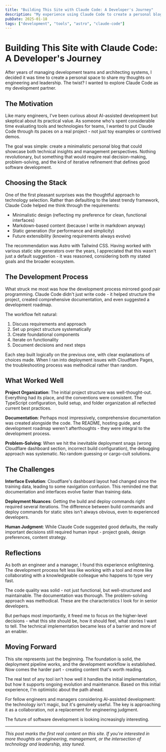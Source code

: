 ```yaml
---
title: "Building This Site with Claude Code: A Developer's Journey"
description: "My experience using Claude Code to create a personal blog from scratch - the good, the challenging, and the surprisingly effective."
pubDate: 2025-01-18
tags: ["development", "tools", "astro", "claude-code"]
---
```


# Building This Site with Claude Code: A Developer's Journey

After years of managing development teams and architecting systems, I decided it was time to create a personal space to share my thoughts on engineering and leadership. The twist? I wanted to explore Claude Code as my development partner.

## The Motivation

Like many engineers, I've been curious about AI-assisted development but skeptical about its practical value. As someone who's spent considerable time evaluating tools and technologies for teams, I wanted to put Claude Code through its paces on a real project - not just toy examples or contrived demos.

The goal was simple: create a minimalistic personal blog that could showcase both technical insights and management perspectives. Nothing revolutionary, but something that would require real decision-making, problem-solving, and the kind of iterative refinement that defines good software development.

## Choosing the Stack

One of the first pleasant surprises was the thoughtful approach to technology selection. Rather than defaulting to the latest trendy framework, Claude Code helped me think through the requirements:

- Minimalistic design (reflecting my preference for clean, functional interfaces)
- Markdown-based content (because I write in markdown anyway)
- Static generation (for performance and simplicity)
- Future extensibility (knowing requirements always evolve)

The recommendation was Astro with Tailwind CSS. Having worked with various static site generators over the years, I appreciated that this wasn't just a default suggestion - it was reasoned, considering both my stated goals and the broader ecosystem.

## The Development Process

What struck me most was how the development process mirrored good pair programming. Claude Code didn't just write code - it helped structure the project, created comprehensive documentation, and even suggested a development roadmap.

The workflow felt natural:
1. Discuss requirements and approach
2. Set up project structure systematically
3. Create foundational components
4. Iterate on functionality
5. Document decisions and next steps

Each step built logically on the previous one, with clear explanations of choices made. When I ran into deployment issues with Cloudflare Pages, the troubleshooting process was methodical rather than random.

## What Worked Well

**Project Organization**: The initial project structure was well-thought-out. Everything had its place, and the conventions were consistent. The TypeScript configuration, build setup, and folder organization all reflected current best practices.

**Documentation**: Perhaps most impressively, comprehensive documentation was created alongside the code. The README, hosting guide, and development roadmap weren't afterthoughts - they were integral to the development process.

**Problem-Solving**: When we hit the inevitable deployment snags (wrong Cloudflare dashboard section, incorrect build configuration), the debugging approach was systematic. No random guessing or cargo-cult solutions.

## The Challenges

**Interface Evolution**: Cloudflare's dashboard layout had changed since the training data, leading to some navigation confusion. This reminded me that documentation and interfaces evolve faster than training data.

**Deployment Nuances**: Getting the build and deploy commands right required several iterations. The difference between build commands and deploy commands for static sites isn't always obvious, even to experienced developers.

**Human Judgment**: While Claude Code suggested good defaults, the really important decisions still required human input - project goals, design preferences, content strategy.

## Reflections

As both an engineer and a manager, I found this experience enlightening. The development process felt less like working with a tool and more like collaborating with a knowledgeable colleague who happens to type very fast.

The code quality was solid - not just functional, but well-structured and maintainable. The documentation was thorough. The problem-solving approach was methodical. These are the characteristics I look for in senior developers.

But perhaps most importantly, it freed me to focus on the higher-level decisions - what this site should be, how it should feel, what stories I want to tell. The technical implementation became less of a barrier and more of an enabler.

## Moving Forward

This site represents just the beginning. The foundation is solid, the deployment pipeline works, and the development workflow is established. Now comes the harder part - creating content that's worth reading.

The real test of any tool isn't how well it handles the initial implementation, but how it supports ongoing evolution and maintenance. Based on this initial experience, I'm optimistic about the path ahead.

For fellow engineers and managers considering AI-assisted development: the technology isn't magic, but it's genuinely useful. The key is approaching it as a collaboration, not a replacement for engineering judgment.

The future of software development is looking increasingly interesting.

---

*This post marks the first real content on this site. If you're interested in more thoughts on engineering, management, or the intersection of technology and leadership, stay tuned.*